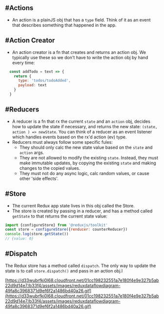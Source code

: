 #Actions
----
- An action is a plainJS obj that has a `type` field. Think of it as an event that describes something that happened in the app.

#Action Creator
----
- An action creator is a fn that creates and returns an action obj. We typically use these so we don't have to write the action obj by hand every time: 
```JavaScript
  const addTodo = text => {
    return {
      type: 'todos/todoAdded',
      payload: text
    }
  }
```

#Reducers
----
- A reducer is a fn that rx the current `state` and an `action` obj, decides how to update the state if necessary, and returns the new state: `(state, action ) => newState`. You can think of a reducer as an event listener which handles events based on the rx'd action (ev) type. 
- Reducers must always follow some specific fules:
  - They should only calc the new state value based on the `state` and `action` args. 
  - They are not allowed to modify the existing `state`. Instead, they must make immutable updates, by copying the existing `state` and making changes to the copied values.
  - They must not do any async logic, calc random values, or cause other 'side effects'. 

#Store
----
- The current Redux app state lives in this obj called the Store.
- The store is created by passing in a reducer, and has a method called `getState` to that returns the current state value:
```JavaScript
import {configureStore} from '@reduxjs/toolkit'
const store = configureStore({renducer: counterReducer})
console.log(store.getState())
// {value: 0}
```

#Dispatch
----
The Redux store has a method called `dispatch`. The only way to update the state is to call `store.dispatch()` and pass in an action obj.l 

[https://d33wubrfki0l68.cloudfront.net/01cc198232551a7e180f4e9e327b5ab22d9d14e7/b33f4/assets/images/reduxdataflowdiagram-49fa8c3968371d9ef6f2a1486bd40a26.gif](https://d33wubrfki0l68.cloudfront.net/01cc198232551a7e180f4e9e327b5ab22d9d14e7/b33f4/assets/images/reduxdataflowdiagram-49fa8c3968371d9ef6f2a1486bd40a26.gif)

